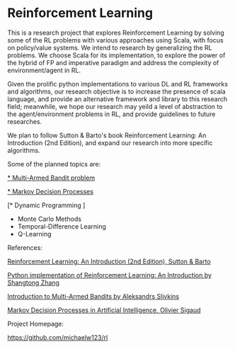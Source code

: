 # Reinforcement Learning
This is a research project that explores Reinforcement Learning by solving some of the RL problems with various approaches using Scala, with focus on policy/value systems. We intend to research by generalizing the RL problems. We choose Scala for its implementation, to explore the power of the hybrid of FP and imperative paradigm and address the complexity of environment/agent in RL.

Given the prolific python implementations to various DL and RL frameworks and algorithms, our research objective is to increase the presence of scala language, and provide an alternative framework and library to this research field; meanwhile, we hope our research may yeild a level of abstraction to the agent/environment problems in RL, and provide guidelines to future researches.

We plan to follow Sutton & Barto's book Reinforcement Learning: An Introduction (2nd Edition), and expand our research into more specific algorithms.


Some of the planned topics are:

  [* Multi-Armed Bandit problem](MultiArmBandit.md)

  [* Markov Decision Processes](MDP.md)
  
  [* Dynamic Programming ]
* Monte Carlo Methods
* Temporal-Difference Learning
* Q-Learning


References:

 [ Reinforcement Learning: An Introduction (2nd Edition), Sutton & Barto](http://incompleteideas.net/sutton/book/the-book-2nd.html)
 
 [Python implementation of Reinforcement Learning: An Introduction by Shangtong Zhang](https://github.com/ShangtongZhang/reinforcement-learning-an-introduction)

[Introduction to Multi-Armed Bandits by Aleksandrs Slivkins](http://slivkins.com/work/MAB-book.pdf)

[Markov Decision Processes in Artificial Intelligence, Olivier Sigaud](https://zodml.org/sites/default/files/Markov_Decision_Processes_and_Artificial_Intelligence.pdf)


Project Homepage:

https://github.com/michaelw123/rl




